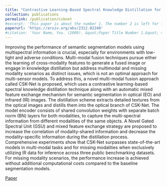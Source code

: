 ```yaml
---
title: "Contrastive Learning-Based Spectral Knowledge Distillation for Multi-Modality and Missing Modality Scenarios in Semantic Segmentation"
collection: publications
permalink: /publication/csknet
#excerpt: 'This paper is about the number 1. The number 2 is left for future work.'
paperurl: 'https://arxiv.org/abs/2312.02240'
#citation: 'Your Name, You. (2009). &quot;Paper Title Number 1.&quot; <i>Journal 1</i>. 1(1).'
---
```

Improving the performance of semantic segmentation models using multispectral information is crucial, especially for environments with low-light and adverse conditions. Multi-modal fusion techniques pursue either the learning of cross-modality features to generate a fused image or engage in knowledge distillation but address multimodal and missing modality scenarios as distinct issues, which is not an optimal approach for multi-sensor models. To address this, a novel multi-modal fusion approach called CSK-Net is proposed, which uses a contrastive learning-based spectral knowledge distillation technique along with an automatic mixed feature exchange mechanism for semantic segmentation in optical (EO) and infrared (IR) images. The distillation scheme extracts detailed textures from the optical images and distills them into the optical branch of CSK-Net. The model encoder consists of shared convolution weights with separate batch norm (BN) layers for both modalities, to capture the multi-spectral information from different modalities of the same objects. A Novel Gated Spectral Unit (GSU) and mixed feature exchange strategy are proposed to increase the correlation of modality-shared information and decrease the modality-specific information during the distillation process. Comprehensive experiments show that CSK-Net surpasses state-of-the-art models in multi-modal tasks and for missing modalities when exclusively utilizing IR data for inference across three public benchmarking datasets. For missing modality scenarios, the performance increase is achieved without additional computational costs compared to the baseline segmentation models. 

[Paper](https://arxiv.org/abs/2312.02240)